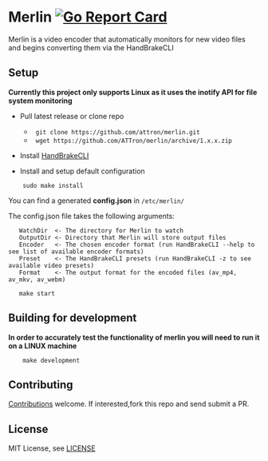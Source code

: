 # Merlin [![Go Report Card](https://goreportcard.com/badge/github.com/attron/merlin)](https://goreportcard.com/report/github.com/attron/merlin)
Merlin is a video encoder that automatically monitors for new video files and begins converting them via the HandBrakeCLI

## Setup
**Currently this project only supports Linux as it uses the inotify API for file system monitoring**

* Pull latest release or clone repo
    * ``` git clone https://github.com/attron/merlin.git```  
    * ``` wget https://github.com/ATTron/merlin/archive/1.x.x.zip```

* Install [HandBrakeCLI](https://handbrake.fr/downloads.php)

* Install and setup default configuration
```
    sudo make install
```

You can find a generated **config.json** in ``` /etc/merlin/ ```

The config.json file takes the following arguments:
```
   WatchDir  <- The directory for Merlin to watch
   OutputDir <- Directory that Merlin will store output files
   Encoder   <- The chosen encoder format (run HandBrakeCLI --help to see list of available encoder formats)
   Preset    <- The HandBrakeCLI presets (run HandBrakeCLI -z to see available video presets)
   Format    <- The output format for the encoded files (av_mp4, av_mkv, av_webm)
```

```
   make start 
```

## Building for development
**In order to accurately test the functionality of merlin you will need to run it on a LINUX machine**
```
    make development
```  

## Contributing
[Contributions](https://github.com/attron/merlin/issues?q=is%3Aissue+is%3Aopen) welcome. If interested,fork this repo and send submit a PR.

## License
MIT License, see [LICENSE](https://github.com/attron/merlin/blob/master/LICENSE)